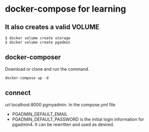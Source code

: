 # docker-compose for learning
## It also creates a valid VOLUME 

```shell
$ docker volume create storage  
$ docker volume create pgadmin  
```

## docker-composer 
Download or clone and run the command.

```docker 
docker-compose up -d
```
## connect
url localhost:8000 pgmyadmin.
In the compose.yml file
- PGADMIN_DEFAULT_EMAIL
- PGADMIN_DEFAULT_PASSWORD
is the initial login information for pgadmin4.
It can be rewritten and used as desired.

